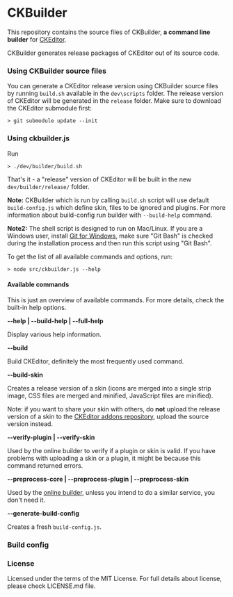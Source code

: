 CKBuilder
=========

This repository contains the source files of CKBuilder, **a command line builder** for [CKEditor](https://github.com/ckeditor/ckeditor-dev).

CKBuilder generates release packages of CKEditor out of its source code. 

### Using CKBuilder source files

You can generate a CKEditor release version using CKBuilder source files by running `build.sh` available in the `dev\scripts` folder. The release version of CKEditor will be generated in the `release` folder.
Make sure to download the CKEditor submodule first:

	> git submodule update --init

### Using ckbuilder.js

Run

    > ./dev/builder/build.sh

That's it - a "release" version of CKEditor will be built in the new `dev/builder/release/` folder. 

**Note:** CKBuilder which is run by calling ```build.sh``` script will use default ```build-config.js``` which define skin, files to be ignored and plugins. For more information about build-config run builder with ```--build-help``` command.
 
**Note2:** The shell script is designed to run on Mac/Linux. If you are a Windows user, install [Git for Windows](http://msysgit.github.io/), make sure "Git Bash" is checked during the installation process and then run this script using "Git Bash".

To get the list of all available commands and options, run:

	> node src/ckbuilder.js --help

#### Available commands

This is just an overview of available commands. For more details, check the built-in help options.

**--help | --build-help | --full-help**

Display various help information.

**--build**

Build CKEditor, definitely the most frequently used command.

**--build-skin**

Creates a release version of a skin (icons are merged into a single strip image, CSS files are merged and minified, JavaScript files are minified). 

Note: if you want to share your skin with others, do **not** upload the release version of a skin to the [CKEditor addons repository](http://ckeditor.com/addons/skins/all), upload the source version instead.

**--verify-plugin | --verify-skin**

Used by the online builder to verify if a plugin or skin is valid. If you have problems with uploading a skin or a plugin, it might be because this command returned errors.

**--preprocess-core | --preprocess-plugin | --preprocess-skin**

Used by the [online builder](http://ckeditor.com/builder), unless you intend to do a similar service, you don't need it.

**--generate-build-config**

Creates a fresh `build-config.js`.

### Build config



### License

Licensed under the terms of the MIT License. For full details about license, please check LICENSE.md file.
